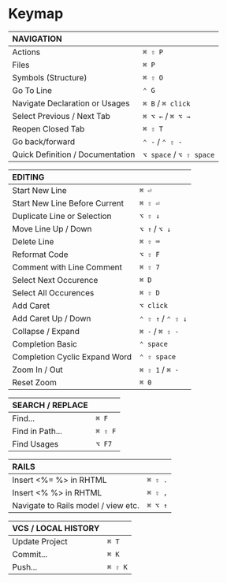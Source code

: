 # Keymap

| NAVIGATION                          |                         |
| :---                                | :---                    |
| Actions                             | `⌘ ⇧ P`                 |
| Files                               | `⌘ P`                   |
| Symbols (Structure)                 | `⌘ ⇧ O`                 |
| Go To Line                          | `⌃ G`                   |
| Navigate Declaration or Usages      | `⌘ B` / `⌘ click`       |
| Select Previous / Next Tab          | `⌘ ⌥ ←` / `⌘ ⌥ →`       |
| Reopen Closed Tab                   | `⌘ ⇧ T`                 |
| Go back/forward                     | `⌃ -` / `⌃ ⇧ -`         |
| Quick Definition / Documentation    | `⌥ space` / `⌥ ⇧ space` |

| EDITING                             |                         |
| :---                                | :---                    |
| Start New Line                      | `⌘ ⏎`                   |
| Start New Line Before Current       | `⌘ ⇧ ⏎`                 |
| Duplicate Line or Selection         | `⌥ ⇧ ↓`                 |
| Move Line Up / Down                 | `⌥ ↑` / `⌥ ↓`           |
| Delete Line                         | `⌘ ⇧ ⌨`                 |
| Reformat Code                       | `⌥ ⇧ F`                 |
| Comment with Line Comment           | `⌘ ⇧ 7`                 |
| Select Next Occurence               | `⌘ D`                   |
| Select All Occurences               | `⌘ ⇧ D`                 |
| Add Caret                           | `⌥ click`               |
| Add Caret Up / Down                 | `⌃ ⇧ ↑` / `⌃ ⇧ ↓`       |
| Collapse / Expand                   | `⌘ -` / `⌘ ⇧ -`         |
| Completion Basic                    | `⌃ space`               |
| Completion Cyclic Expand Word       | `⌃ ⇧ space`             |
| Zoom In / Out                       | `⌘ ⇧ 1` / `⌘ -`         |
| Reset Zoom                          | `⌘ 0`                   |

| SEARCH / REPLACE                    |                         |
| :---                                | :---                    |
| Find...                             | `⌘ F`                   |
| Find in Path...                     | `⌘ ⇧ F`                 |
| Find Usages                         | `⌥ F7`                  |

| RAILS                               |                         |
| :---                                | :---                    |
| Insert <%= %> in RHTML              | `⌘ ⇧ .`                 |
| Insert <% %> in RHTML               | `⌘ ⇧ ,`                 |
| Navigate to Rails model / view etc. | `⌘ ⌥ ↑`                 |

| VCS / LOCAL HISTORY                 |                         |
| :---                                | :---                    |
| Update Project                      | `⌘ T`                   |
| Commit...                           | `⌘ K`                   |
| Push...                             | `⌘ ⇧ K`                 |
